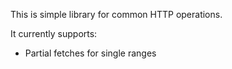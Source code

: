 
This is simple library for common HTTP operations.

It currently supports:
- Partial fetches for single ranges

